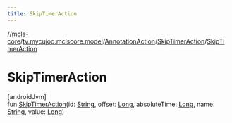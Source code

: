 ```yaml
---
title: SkipTimerAction
---
```

//[mcls-core](../../../../index.html)/[tv.mycujoo.mclscore.model](../../index.html)/[AnnotationAction](../index.html)/[SkipTimerAction](index.html)/[SkipTimerAction](-skip-timer-action.html)



# SkipTimerAction



[androidJvm]\
fun [SkipTimerAction](-skip-timer-action.html)(id: [String](https://kotlinlang.org/api/latest/jvm/stdlib/kotlin/-string/index.html), offset: [Long](https://kotlinlang.org/api/latest/jvm/stdlib/kotlin/-long/index.html), absoluteTime: [Long](https://kotlinlang.org/api/latest/jvm/stdlib/kotlin/-long/index.html), name: [String](https://kotlinlang.org/api/latest/jvm/stdlib/kotlin/-string/index.html), value: [Long](https://kotlinlang.org/api/latest/jvm/stdlib/kotlin/-long/index.html))




